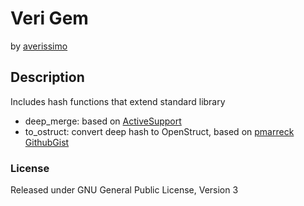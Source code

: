 # Veri Gem

by [averissimo](http://www.github.com/averissimo)

## Description
Includes hash functions that extend standard library

- deep_merge: based on [ActiveSupport](http://api.rubyonrails.org/v2.3.8/classes/ActiveSupport/CoreExtensions/Hash/DeepMerge.html)
- to_ostruct: convert deep hash to OpenStruct, based on [pmarreck GithubGist](https://gist.github.com/pmarreck/5349411)

### License
Released under GNU General Public License, Version 3
